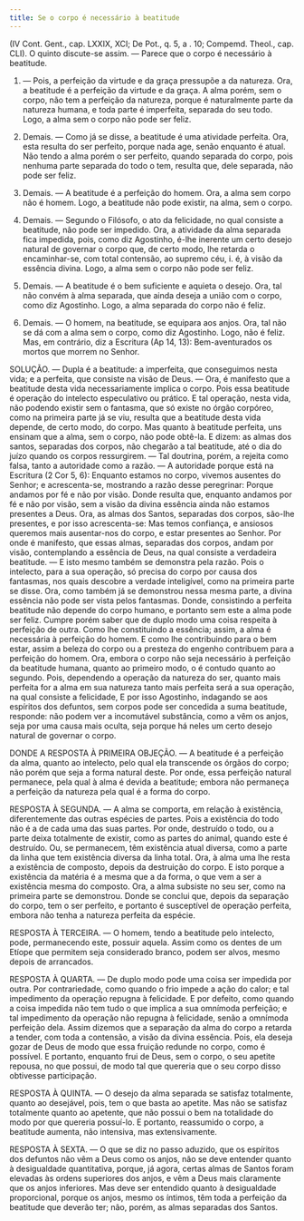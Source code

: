 ```yaml
---
title: Se o corpo é necessário à beatitude
---
```


(IV Cont. Gent., cap. LXXIX, XCI; De Pot., q. 5, a . 10; Compemd. Theol., cap. CLI).
  O quinto discute-se assim. — Parece que o corpo é necessário à beatitude.  

1. — Pois, a perfeição da virtude e da graça pressupõe a da natureza. Ora, a beatitude é a perfeição da virtude e da graça. A alma porém, sem o corpo, não tem a perfeição da natureza, porque é naturalmente parte da natureza humana, e toda parte é imperfeita, separada do seu todo. Logo, a alma sem o corpo não pode ser feliz.  

2. Demais. — Como já se disse, a beatitude é uma atividade perfeita. Ora, esta resulta do ser perfeito, porque nada age, senão enquanto é atual. Não tendo a alma porém o ser perfeito, quando separada do corpo, pois nenhuma parte separada do todo o tem, resulta que, dele separada, não pode ser feliz.  

3. Demais. — A beatitude é a perfeição do homem. Ora, a alma sem corpo não é homem. Logo, a beatitude não pode existir, na alma, sem o corpo.  

4. Demais. — Segundo o Filósofo, o ato da felicidade, no qual consiste a beatitude, não pode ser impedido. Ora, a atividade da alma separada fica impedida, pois, como diz Agostinho, é-lhe inerente um certo desejo natural de governar o corpo que, de certo modo, lhe retarda o encaminhar-se, com total contensão, ao supremo céu, i. é, à visão da essência divina. Logo, a alma sem o corpo não pode ser feliz.  

5. Demais. — A beatitude é o bem suficiente e aquieta o desejo. Ora, tal não convém à alma separada, que ainda deseja a união com o corpo, como diz Agostinho. Logo, a alma separada do corpo não é feliz.  

6. Demais. — O homem, na beatitude, se equipara aos anjos. Ora, tal não se dá com a alma sem o corpo, como diz Agostinho. Logo, não é feliz.  Mas, em contrário, diz a Escritura (Ap 14, 13): Bem-aventurados os mortos que morrem no Senhor.  

SOLUÇÃO. — Dupla é a beatitude: a imperfeita, que conseguimos nesta vida; e a perfeita, que consiste na visão de Deus. — Ora, é manifesto que a beatitude desta vida necessariamente implica o corpo. Pois essa beatitude é operação do intelecto especulativo ou prático. E tal operação, nesta vida, não podendo existir sem o fantasma, que só existe no órgão corpóreo, como na primeira parte já se viu, resulta que a beatitude desta vida depende, de certo modo, do corpo.  Mas quanto à beatitude perfeita, uns ensinam que a alma, sem o corpo, não pode obtê-la. E dizem: as almas dos santos, separadas dos corpos, não chegarão a tal beatitude, até o dia do juízo quando os corpos ressurgirem. — Tal doutrina, porém, a rejeita como falsa, tanto a autoridade como a razão. — A autoridade porque está na Escritura (2 Cor 5, 6): Enquanto estamos no corpo, vivemos ausentes do Senhor; e acrescenta-se, mostrando a razão desse peregrinar: Porque andamos por fé e não por visão. Donde resulta que, enquanto andamos por fé e não por visão, sem a visão da divina essência ainda não estamos presentes a Deus. Ora, as almas dos Santos, separadas dos corpos, são-lhe presentes, e por isso acrescenta-se: Mas temos confiança, e ansiosos queremos mais ausentar-nos do corpo, e estar presentes ao Senhor. Por onde é manifesto, que essas almas, separadas dos corpos, andam por visão, contemplando a essência de Deus, na qual consiste a verdadeira beatitude. — E isto mesmo também se demonstra pela razão. Pois o intelecto, para a sua operação, só precisa do corpo por causa dos fantasmas, nos quais descobre a verdade inteligível, como na primeira parte se disse. Ora, como também já se demonstrou nessa mesma parte, a divina essência não pode ser vista pelos fantasmas. Donde, consistindo a perfeita beatitude não depende do corpo humano, e portanto sem este a alma pode ser feliz.  Cumpre porém saber que de duplo modo uma coisa respeita à perfeição de outra. Como lhe constituindo a essência; assim, a alma é necessária à perfeição do homem. E como lhe contribuindo para o bem estar, assim a beleza do corpo ou a presteza do engenho contribuem para a perfeição do homem. Ora, embora o corpo não seja necessário à perfeição da beatitude humana, quanto ao primeiro modo, o é contudo quanto ao segundo. Pois, dependendo a operação da natureza do ser, quanto mais perfeita for a alma em sua natureza tanto mais perfeita será a sua operação, na qual consiste a felicidade, E por isso Agostinho, indagando se aos espíritos dos defuntos, sem corpos pode ser concedida a suma beatitude, responde: não podem ver a incomutável substância, como a vêm os anjos, seja por uma causa mais oculta, seja porque há neles um certo desejo natural de governar o corpo.  

DONDE A RESPOSTA À PRIMEIRA OBJEÇÃO. — A beatitude é a perfeição da alma, quanto ao intelecto, pelo qual ela transcende os órgãos do corpo; não porém que seja a forma natural deste. Por onde, essa perfeição natural permanece, pela qual à alma é devida a beatitude; embora não permaneça a perfeição da natureza pela qual é a forma do corpo.  

RESPOSTA À SEGUNDA. — A alma se comporta, em relação à existência, diferentemente das outras espécies de partes. Pois a existência do todo não é a de cada uma das suas partes. Por onde, destruído o todo, ou a parte deixa totalmente de existir, como as partes do animal, quando este é destruído. Ou, se permanecem, têm existência atual diversa, como a parte da linha que tem existência diversa da linha total. Ora, à alma uma lhe resta a existência de composto, depois da destruição do corpo. E isto porque a existência da matéria é a mesma que a da forma, o que vem a ser a existência mesma do composto. Ora, a alma subsiste no seu ser, como na primeira parte se demonstrou. Donde se conclui que, depois da separação do corpo, tem o ser perfeito, e portanto é susceptível de operação perfeita, embora não tenha a natureza perfeita da espécie.  

RESPOSTA À TERCEIRA. — O homem, tendo a beatitude pelo intelecto, pode, permanecendo este, possuir aquela. Assim como os dentes de um Etíope que permitem seja considerado branco, podem ser alvos, mesmo depois de arrancados.  

RESPOSTA À QUARTA. — De duplo modo pode uma coisa ser impedida por outra. Por contrariedade, como quando o frio impede a ação do calor; e tal impedimento da operação repugna à felicidade. E por defeito, como quando a coisa impedida não tem tudo o que implica a sua omnímoda perfeição; e tal impedimento da operação não repugna à felicidade, senão a omnímoda perfeição dela. Assim dizemos que a separação da alma do corpo a retarda a tender, com toda a contensão, a visão da divina essência. Pois, ela deseja gozar de Deus de modo que essa fruição redunde no corpo, como é possível. E portanto, enquanto frui de Deus, sem o corpo, o seu apetite repousa, no que possui, de modo tal que quereria que o seu corpo disso obtivesse participação.  

RESPOSTA À QUINTA. — O desejo da alma separada se satisfaz totalmente, quanto ao desejável, pois, tem o que basta ao apetite. Mas não se satisfaz totalmente quanto ao apetente, que não possui o bem na totalidade do modo por que quereria possuí-lo. E portanto, reassumido o corpo, a beatitude aumenta, não intensiva, mas extensivamente.  

RESPOSTA À SEXTA. — O que se diz no passo aduzido, que os espíritos dos defuntos não vêm a Deus como os anjos, não se deve entender quanto à desigualdade quantitativa, porque, já agora, certas almas de Santos foram elevadas às ordens superiores dos anjos, e vêm a Deus mais claramente que os anjos inferiores. Mas deve ser entendido quanto à desigualdade proporcional, porque os anjos, mesmo os íntimos, têm toda a perfeição da beatitude que deverão ter; não, porém, as almas separadas dos Santos.